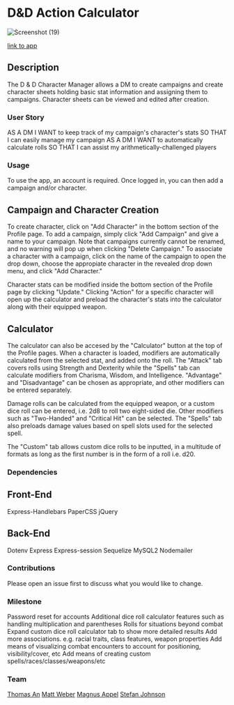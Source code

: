# D&D Action Calculator

![Screenshot (19)](https://user-images.githubusercontent.com/70540019/97221578-542b9480-178a-11eb-8bf9-1727c30daa64.png)

[link to app](https://stark-island-65376.herokuapp.com/campaigns)


## Description 

The D & D Character Manager allows a DM to create campaigns and create character sheets holding basic stat information and assigning them to campaigns. Character sheets can be viewed and edited after creation. 

### User Story

AS A DM
I WANT to keep track of my campaign's character's stats
SO THAT I can easily manage my campaign
AS A DM
I WANT to automatically calculate rolls
SO THAT I can assist my arithmetically-challenged players


### Usage

To use the app, an account is required. Once logged in, you can then add a campaign and/or character. 

## Campaign and Character Creation
To create character, click on "Add Character" in the bottom section of the Profile page. To add a campaign, simply click "Add Campaign" and give a name to your campaign. Note that campaigns currently cannot be renamed, and no warning will pop up when clicking "Delete Campaign." To associate a character with a campaign, click on the name of the campaign to open the drop down, choose the appropiate character in the revealed drop down menu, and click "Add Character."

Character stats can be modified inside the bottom section of the Profile page by clicking "Update." Clicking "Action" for a specific character will open up the calculator and preload the character's stats into the calculator along with their equipped weapon. 

## Calculator

The calculator can also be accesed by the "Calculator" button at the top of the Profile pages. When a character is loaded, modifiers are automatically calculated from the selected stat, and added onto the roll. The "Attack" tab covers rolls using Strength and Dexterity while the "Spells" tab can calculate modifiers from Charisma, Wisdom, and Intelligence. "Advantage" and "Disadvantage" can be chosen as appropriate, and other modifiers can be entered separately. 

Damage rolls can be calculated from the equipped weapon, or a custom dice roll can be entered, i.e. 2d8 to roll two eight-sided die. Other modifiers such as "Two-Handed" and "Critical Hit" can be selected. The "Spells" tab also preloads damage values based on spell slots used for the selected spell.

The "Custom" tab allows custom dice rolls to be inputted, in a multitude of formats as long as the first number is in the form of a roll i.e. d20.

### Dependencies

## Front-End
Express-Handlebars
PaperCSS
jQuery

## Back-End
Dotenv
Express
Express-session
Sequelize
MySQL2
Nodemailer

### Contributions
Please open an issue first to discuss what you would like to change.

### Milestone
Password reset for accounts
Additional dice roll calculator features such as handling multiplication and parentheses
Rolls for situations beyond combat
Expand custom dice roll calculator tab to show more detailed results
Add more associations. e.g. racial traits, class features, weapon properties
Add means of visualizing combat encounters to account for positioning, visibility/cover, etc
Add means of creating custom spells/races/classes/weapons/etc


### Team

[Thomas An](https://github.com/artuis/)
[Matt Weber](https://github.com/webermg/)
[Magnus Appel](https://github.com/Magnus-Jay/)
[Stefan Johnson](https://github.com/Stefj12/)

